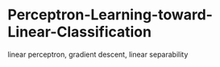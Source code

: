 # Perceptron-Learning-toward-Linear-Classification
linear perceptron, gradient descent, linear separability
